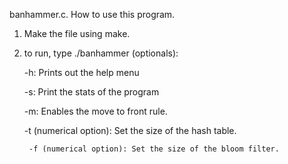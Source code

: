 banhammer.c. How to use this program.

1. Make the file using make.

2. to run, type ./banhammer (optionals):

	-h: Prints out the help menu

	-s: Print the stats of the program

	-m: Enables the move to front rule.

	-t (numerical option): Set the size of the hash table.

        -f (numerical option): Set the size of the bloom filter.
